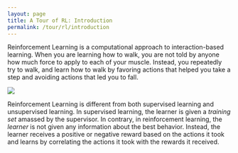 ```yaml
---
layout: page
title: A Tour of RL: Introduction
permalink: /tour/rl/introduction
---
```


Reinforcement Learning is a computational approach to interaction-based learning. When you are learning how to walk, you are not told by anyone how much force to apply to each of your muscle. Instead, you repeatedly try to walk, and learn how to walk by favoring actions that helped you take a step and avoiding actions that led you to fall.

![](osim-rl.gif)

Reinforcement Learning is different from both supervised learning and unsupervised learning. In supervised learning, the learner is given a *training set* amassed by the supervisor. In contrary, in reinforcement learning, the *learner* is not given any information about the best behavior. Instead, the learner receives a positive or negative reward based on the actions it took and learns by correlating the actions it took with the rewards it received.